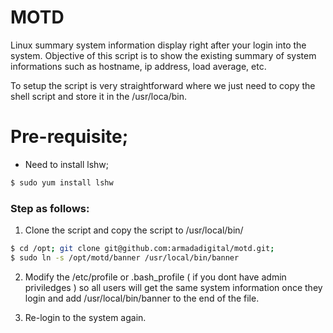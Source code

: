 # MOTD
Linux summary system information display right after your login into the system. Objective of this script is to show the existing summary of system informations such as hostname, ip address, load average, etc.

To setup the script is very straightforward where we just need to copy the shell script and store it in the /usr/loca/bin.

# Pre-requisite;
+ Need to install lshw;
```sh
$ sudo yum install lshw
```

### Step as follows:


1. Clone the script and copy the script to /usr/local/bin/
```sh
$ cd /opt; git clone git@github.com:armadadigital/motd.git;
$ sudo ln -s /opt/motd/banner /usr/local/bin/banner
```

2. Modify the /etc/profile or .bash_profile ( if you dont have admin priviledges ) so all users will get the same system information once they login and add /usr/local/bin/banner to the end of the file.

3. Re-login to the system again.

